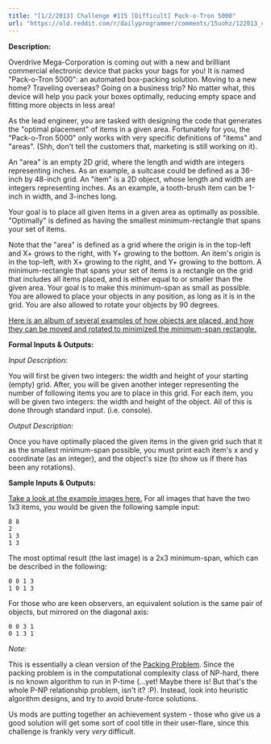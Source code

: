```yaml
---
title: "[1/2/2013] Challenge #115 [Difficult] Pack-o-Tron 5000"
url: "https://old.reddit.com/r/dailyprogrammer/comments/15uohz/122013_challenge_115_difficult_packotron_5000/"
---
```


**Description:**

Overdrive Mega-Corporation is coming out with a new and brilliant commercial electronic device that packs your bags for you! It is named "Pack-o-Tron 5000": an automated box-packing solution. Moving to a new home? Traveling overseas? Going on a business trip? No matter what, this device will help you pack your boxes optimally, reducing empty space and fitting more objects in less area!

As the lead engineer, you are tasked with designing the code that generates the "optimal placement" of items in a given area. Fortunately for you, the "Pack-o-Tron 5000" only works with very specific definitions of "items" and "areas". (Shh, don't tell the customers that, marketing is still working on it).

An "area" is an empty 2D grid, where the length and width are integers representing inches. As an example, a suitcase could be defined as a 36-inch by 48-inch grid. An "item" is a 2D object, whose length and width are integers representing inches. As an example, a tooth-brush item can be 1-inch in width, and 3-inches long.

Your goal is to place all given items in a given area as optimally as possible. "Optimally" is defined as having the smallest minimum-rectangle that spans your set of items.

Note that the "area" is defined as a grid where the origin is in the top-left and X+ grows to the right, with Y+ growing to the bottom. An item's origin is in the top-left, with X+ growing to the right, and Y+ growing to the bottom. A minimum-rectangle that spans your set of items is a rectangle on the grid that includes all items placed, and is either equal to or smaller than the given area. Your goal is to make this minimum-span as small as possible. You are allowed to place your objects in any position, as long as it is in the grid. You are also allowed to rotate your objects by 90 degrees.

[Here is an album of several examples of how objects are placed, and how they can be moved and rotated to minimized the minimum-span rectangle.](http://imgur.com/a/M3MNk)

**Formal Inputs & Outputs:**

*Input Description:*

You will first be given two integers: the width and height of your starting (empty) grid. After, you will be given another integer representing the number of following items you are to place in this grid. For each item, you will be given two integers: the width and height of the object. All of this is done through standard input. (i.e. console).

*Output Description:*

Once you have optimally placed the given items in the given grid such that it as the smallest minimum-span possible, you must print each item's x and y coordinate (as an integer), and the object's size (to show us if there has been any rotations).

**Sample Inputs & Outputs:**

[Take a look at the example images here.](http://imgur.com/a/M3MNk) For all images that have the two 1x3 items, you would be given the following sample input:

    8 8
    2
    1 3
    1 3

The most optimal result (the last image) is a 2x3 minimum-span, which can be described in the following:

    0 0 1 3
    1 0 1 3

For those who are keen observers, an equivalent solution is the same pair of objects, but mirrored on the diagonal axis:

    0 0 3 1
    0 1 3 1

*Note:*

This is essentially a clean version of the [Packing Problem](http://en.wikipedia.org/wiki/Packing_problem). Since the packing problem is in the computational complexity class of NP-hard, there is no known algorithm to run in P-time (...yet! Maybe there is! But that's the whole P-NP relationship problem, isn't it? :P). Instead, look into heuristic algorithm designs, and try to avoid brute-force solutions.

Us mods are putting together an achievement system - those who give us a good solution will get some sort of cool title in their user-flare, since this challenge is frankly very *very* difficult.